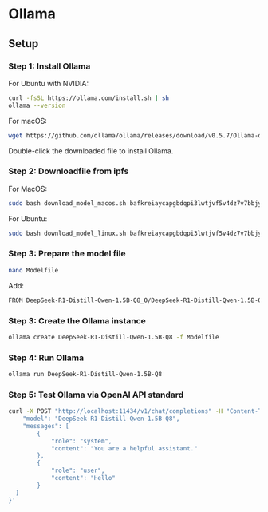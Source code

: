 # Ollama

## Setup

### Step 1: Install Ollama

For Ubuntu with NVIDIA:
```bash
curl -fsSL https://ollama.com/install.sh | sh
ollama --version
```

For macOS:
```bash
wget https://github.com/ollama/ollama/releases/download/v0.5.7/Ollama-darwin.zip
```
Double-click the downloaded file to install Ollama.

### Step 2: Downloadfile from ipfs

For MacOS:
```bash
sudo bash download_model_macos.sh bafkreiaycapgbdqpi3lwtjvf5v4dz7v7bbjysbqnndok534fkc5k3b7ekm 
```
For Ubuntu:
```bash
sudo bash download_model_linux.sh bafkreiaycapgbdqpi3lwtjvf5v4dz7v7bbjysbqnndok534fkc5k3b7ekm 
```

### Step 3: Prepare the model file
```bash
nano Modelfile
```
Add:
```bash
FROM DeepSeek-R1-Distill-Qwen-1.5B-Q8_0/DeepSeek-R1-Distill-Qwen-1.5B-Q8_0.gguf 
```

### Step 3: Create the Ollama instance

```bash
ollama create DeepSeek-R1-Distill-Qwen-1.5B-Q8 -f Modelfile
```


### Step 4: Run Ollama

```bash
ollama run DeepSeek-R1-Distill-Qwen-1.5B-Q8
```

### Step 5: Test Ollama via OpenAI API standard

```bash
curl -X POST "http://localhost:11434/v1/chat/completions" -H "Content-Type: application/json"  -d '{
    "model": "DeepSeek-R1-Distill-Qwen-1.5B-Q8",
    "messages": [
        {
            "role": "system",
            "content": "You are a helpful assistant."
        },
        {
            "role": "user",
            "content": "Hello"
        }
  ]
}'
```
